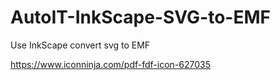 # AutoIT-InkScape-SVG-to-EMF
Use InkScape convert svg to EMF

https://www.iconninja.com/pdf-fdf-icon-627035